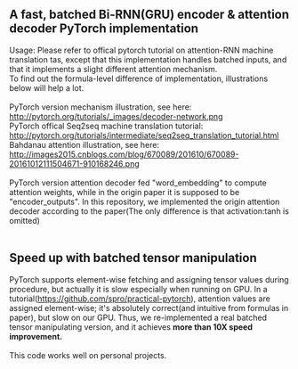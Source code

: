 ## A fast, batched Bi-RNN(GRU) encoder & attention decoder PyTorch implementation
Usage: Please refer to offical pytorch tutorial on attention-RNN machine translation tas, except that this implementation
handles batched inputs, and that it implements a slight different attention mechanism.<br>
To find out the formula-level difference of implementation, illustrations below will help a lot.<br>
<br>
PyTorch version mechanism illustration, see here: <br>
http://pytorch.org/tutorials/_images/decoder-network.png<br>
PyTorch offical Seq2seq machine translation tutorial:<br>
http://pytorch.org/tutorials/intermediate/seq2seq_translation_tutorial.html<br>
Bahdanau attention illustration, see here:<br>
http://images2015.cnblogs.com/blog/670089/201610/670089-20161012111504671-910168246.png<br>
<br>
PyTorch version attention decoder fed "word_embedding" to compute attention weights,
while in the origin paper it is supposed to be "encoder_outputs". In this repository, 
we implemented the origin attention decoder according to the paper(The only difference is that activation:tanh is omitted)<br>
<br>
## Speed up with batched tensor manipulation
PyTorch supports element-wise fetching and assigning tensor values during procedure, but actually it is slow especially when running on GPU. In a tutorial(https://github.com/spro/practical-pytorch),
attention values are assigned element-wise; it's absolutely correct(and intuitive from formulas in paper), but slow on our GPU.
Thus, we re-implemented a real batched tensor manipulating version, and it achieves <b>more than 10X speed improvement.</b><br>
<br>
This code works well on personal projects.

